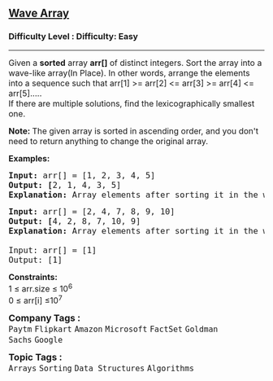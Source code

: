 <h2><a href="https://www.geeksforgeeks.org/problems/wave-array-1587115621/1?page=1&status=solved&sortBy=submissions">Wave Array</a></h2><h3>Difficulty Level : Difficulty: Easy</h3><hr><div class="problems_problem_content__Xm_eO"><p><span style="font-size: 12pt;">Given a <strong>sorted</strong> array <strong>arr[]</strong> of distinct integers. Sort the array into a wave-like array(In Place). In other words, arrange the elements into a sequence such that arr[1] &gt;= arr[2] &lt;= arr[3] &gt;= arr[4] &lt;= arr[5].....<br>If there are multiple solutions, find the lexicographically smallest one.</span></p>
<p><span style="font-size: 12pt;"><strong>Note: </strong>The given array is sorted in ascending order, and you don't need to return anything to change the original array.</span></p>
<p><span style="font-size: 12pt;"><strong>Examples:</strong></span></p>
<pre><span style="font-size: 12pt;"><strong>Input: </strong>arr[] = [1, 2, 3, 4, 5]
<strong>Output: [</strong>2, 1, 4, 3, 5]<strong>
Explanation: </strong>Array elements after sorting it in the waveform are 2, 1, 4, 3, 5.</span></pre>
<pre><span style="font-size: 12pt;"><strong>Input: </strong>arr[] = [2, 4, 7, 8, 9, 10]
<strong>Output: [</strong>4, 2, 8, 7, 10, 9]<strong>
Explanation: </strong>Array elements after sorting it in the waveform are 4, 2, 8, 7, 10, 9.<br><br>Input: arr[] = [1]<br>Output: [1]</span></pre>
<p><span style="font-size: 12pt;"><strong>Constraints:</strong><br>1 ≤ arr.size ≤ 10<sup>6</sup><br>0 ≤ arr[i] ≤10<sup>7</sup></span></p></div><p><span style=font-size:18px><strong>Company Tags : </strong><br><code>Paytm</code>&nbsp;<code>Flipkart</code>&nbsp;<code>Amazon</code>&nbsp;<code>Microsoft</code>&nbsp;<code>FactSet</code>&nbsp;<code>Goldman Sachs</code>&nbsp;<code>Google</code>&nbsp;<br><p><span style=font-size:18px><strong>Topic Tags : </strong><br><code>Arrays</code>&nbsp;<code>Sorting</code>&nbsp;<code>Data Structures</code>&nbsp;<code>Algorithms</code>&nbsp;